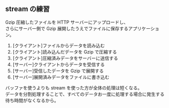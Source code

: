 ## stream の練習

Gzip 圧縮したファイルを HTTP サーバーにアップロードし、  
さらにサーバー側で Gzip 展開したうえでファイルに保存するアプリケーション。

1. [クライアント]ファイルからデータを読み込む
2. [クライアント]読み込んだデータを Gzip で圧縮する
3. [クライアント]圧縮済みデータをサーバーに送信する
4. [サーバー]クライアントからデータを受信する
5. [サーバー]受信したデータを Gzip で展開する
6. [サーバー]展開済みデータをファイルに書き込む

バッファを使うよりも stream を使った方が全体の処理は短くなる。  
データを分割処理することで、すべてのデータお一度に処理する場合に発生する待ち時間がなくなるから。
